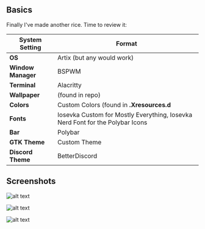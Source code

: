 ## Basics

Finally I've made another rice. Time to review it:

|      System Setting      |        Format       |
|--------------------------|---------------------|
|   **OS**                 |   Artix (but any would work)           |
|   **Window Manager**  |   BSPWM  |
|   **Terminal**  |  Alacritty   |
|   **Wallpaper**  |  (found in repo)   |
|   **Colors** | Custom Colors (found in **.Xresources.d** |
|   **Fonts** | Iosevka Custom for Mostly Everything, Iosevka Nerd Font for the Polybar Icons |
|   **Bar**  | Polybar |
|   **GTK Theme** | Custom Theme |
|   **Discord Theme** | BetterDiscord |


## Screenshots

![alt text](https://github.com/sanchit-sehgal/dotfiles-v2/blob/main/screenshots/screenshot1.png)




![alt text](https://github.com/sanchit-sehgal/dotfiles-v2/blob/main/screenshots/screenshot2.png)



![alt text](https://github.com/sanchit-sehgal/dotfiles-v2/blob/main/screenshots/screenshot3.png)
 





